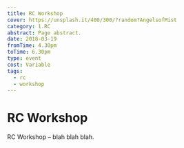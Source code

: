 ```yaml
---
title: RC Workshop
cover: https://unsplash.it/400/300/?random?AngelsofMist
category: 1.RC
abstract: Page abstract.
date: 2018-03-19
fromTime: 4.30pm
toTime: 6.30pm
type: event
cost: Variable
tags:
  - rc
  - workshop
---
```


# RC Workshop

RC Workshop – blah blah blah.
